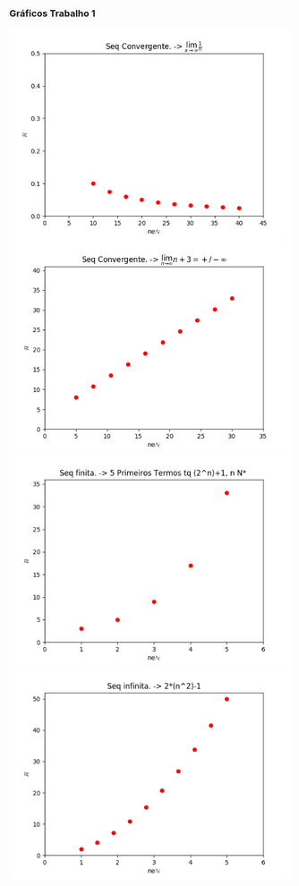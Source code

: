 ### Gráficos Trabalho 1

![Alt Text](https://github.com/Joel054/MATDisc-AEJ/raw/master/SEQUENCIAS/images/convergente.png)
![Alt Text](https://github.com/Joel054/MATDisc-AEJ/raw/master/SEQUENCIAS/images/divergente.png)
![Alt Text](https://github.com/Joel054/MATDisc-AEJ/raw/master/SEQUENCIAS/images/finita.png)
![Alt Text](https://github.com/Joel054/MATDisc-AEJ/raw/master/SEQUENCIAS/images/infinita.png)
